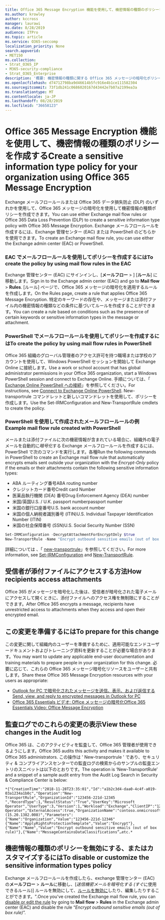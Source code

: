 ```yaml
---
title: Office 365 Message Encryption 機能を使用して、機密情報の種類のポリシーを作成する
ms.author: krowley
author: kccross
manager: laurawi
ms.date: 8/28/2019
audience: ITPro
ms.topic: article
ms.service: O365-seccomp
localization_priority: None
search.appverid:
- MET150
ms.collection:
- Strat_O365_IP
- M365-security-compliance
- Strat_O365_Enterprise
description: '概要: 機密情報の種類に関する Office 365 メッセージの暗号化ポリシー。'
ms.openlocfilehash: d74712798ba9d46614b5fc916e4b1ce111582304
ms.sourcegitcommit: 73f1db241c0686020167d43442e7b07a2199ea3a
ms.translationtype: MT
ms.contentlocale: ja-JP
ms.lasthandoff: 08/28/2019
ms.locfileid: "36658123"
---
```

# <a name="create-a-sensitive-information-type-policy-for-your-organization-using-office-365-message-encryption"></a><span data-ttu-id="3e1cf-103">Office 365 Message Encryption 機能を使用して、機密情報の種類のポリシーを作成する</span><span class="sxs-lookup"><span data-stu-id="3e1cf-103">Create a sensitive information type policy for your organization using Office 365 Message Encryption</span></span>

<span data-ttu-id="3e1cf-104">Exchange メールフロールールまたは Office 365 データ損失防止 (DLP) のいずれかを使用して、Office 365 メッセージの暗号化を使用して機密情報の種類ポリシーを作成できます。</span><span class="sxs-lookup"><span data-stu-id="3e1cf-104">You can use either Exchange mail flow rules or Office 365 Data Loss Prevention (DLP) to create a sensitive information type policy with Office 365 Message Encryption.</span></span> <span data-ttu-id="3e1cf-105">Exchange メールフロールールを作成するには、Exchange 管理センター (EAC) または PowerShell のどちらかを使用できます。</span><span class="sxs-lookup"><span data-stu-id="3e1cf-105">To create an Exchange mail flow rule, you can use either the Exchange admin center (EAC) or PowerShell.</span></span>

### <a name="to-create-the-policy-by-using-mail-flow-rules-in-the-eac"></a><span data-ttu-id="3e1cf-106">EAC でメールフロールールを使用してポリシーを作成するには</span><span class="sxs-lookup"><span data-stu-id="3e1cf-106">To create the policy by using mail flow rules in the EAC</span></span>

<span data-ttu-id="3e1cf-107">Exchange 管理センター (EAC) にサインインし、[**メールフロー** > ] [**ルール**] に移動します。</span><span class="sxs-lookup"><span data-stu-id="3e1cf-107">Sign in to the Exchange admin center (EAC) and go to **Mail flow** > **Rules**.</span></span> <span data-ttu-id="3e1cf-108">[ルール] ページで、Office 365 メッセージの暗号化を適用するルールを作成します。</span><span class="sxs-lookup"><span data-stu-id="3e1cf-108">On the Rules page, create a rule that applies Office 365 Message Encryption.</span></span> <span data-ttu-id="3e1cf-109">特定のキーワードの存在や、メッセージまたは添付ファイル内の機密情報の種類などの条件に基づいてルールを作成することができます。</span><span class="sxs-lookup"><span data-stu-id="3e1cf-109">You can create a rule based on conditions such as the presence of certain keywords or sensitive information types in the message or attachment.</span></span>

### <a name="to-create-the-policy-by-using-mail-flow-rules-in-powershell"></a><span data-ttu-id="3e1cf-110">PowerShell でメールフロールールを使用してポリシーを作成するには</span><span class="sxs-lookup"><span data-stu-id="3e1cf-110">To create the policy by using mail flow rules in PowerShell</span></span>

<span data-ttu-id="3e1cf-111">Office 365 組織のグローバル管理者のアクセス許可を持つ職場または学校のアカウントを使用して、Windows PowerShell セッションを開始して Exchange Online に接続します。</span><span class="sxs-lookup"><span data-stu-id="3e1cf-111">Use a work or school account that has global administrator permissions in your Office 365 organization, start a Windows PowerShell session and connect to Exchange Online.</span></span> <span data-ttu-id="3e1cf-112">手順については、「 [Exchange Online PowerShell への接続](https://aka.ms/exopowershell)」を参照してください。</span><span class="sxs-lookup"><span data-stu-id="3e1cf-112">For instructions, see [Connect to Exchange Online PowerShell](https://aka.ms/exopowershell).</span></span> <span data-ttu-id="3e1cf-113">New-transportrule コマンドレットと新しいコマンドレットを使用して、ポリシーを作成します。</span><span class="sxs-lookup"><span data-stu-id="3e1cf-113">Use the Set-IRMConfiguration and New-TransportRule cmdlets to create the policy.</span></span>

### <a name="example-mail-flow-rule-created-with-powershell"></a><span data-ttu-id="3e1cf-114">PowerShell を使用して作成されたメールフロールールの例</span><span class="sxs-lookup"><span data-stu-id="3e1cf-114">Example mail flow rule created with PowerShell</span></span>

<span data-ttu-id="3e1cf-115">メールまたは添付ファイルに次の機密情報が含まれている場合に、組織外の電子メールを自動的に*暗号化*する Exchange メールフロールールを作成するには、PowerShell で次のコマンドを実行します。各種</span><span class="sxs-lookup"><span data-stu-id="3e1cf-115">Run the following commands in PowerShell to create an Exchange mail flow rule that automatically encrypts emails sent outside your organization with the *Encrypt-Only* policy if the emails or their attachments contain the following sensitive information types:</span></span>

- <span data-ttu-id="3e1cf-116">ABA ルーティング番号</span><span class="sxs-lookup"><span data-stu-id="3e1cf-116">ABA routing number</span></span>
- <span data-ttu-id="3e1cf-117">クレジットカード番号</span><span class="sxs-lookup"><span data-stu-id="3e1cf-117">Credit card Number</span></span>
- <span data-ttu-id="3e1cf-118">医薬品執行機関 (DEA) 番号</span><span class="sxs-lookup"><span data-stu-id="3e1cf-118">Drug Enforcement Agency (DEA) number</span></span>
- <span data-ttu-id="3e1cf-119">米国/英国</span><span class="sxs-lookup"><span data-stu-id="3e1cf-119">U.S. / U.K.</span></span> <span data-ttu-id="3e1cf-120">passport number</span><span class="sxs-lookup"><span data-stu-id="3e1cf-120">passport number</span></span>
- <span data-ttu-id="3e1cf-121">米国の銀行口座番号</span><span class="sxs-lookup"><span data-stu-id="3e1cf-121">U.S. bank account number</span></span>
- <span data-ttu-id="3e1cf-122">米国の個人納税者識別番号 (ITIN)</span><span class="sxs-lookup"><span data-stu-id="3e1cf-122">U.S. Individual Taxpayer Identification Number (ITIN)</span></span>
- <span data-ttu-id="3e1cf-123">米国の社会保障番号 (SSN)</span><span class="sxs-lookup"><span data-stu-id="3e1cf-123">U.S. Social Security Number (SSN)</span></span>

```powershell
Set-IRMConfiguration -DecryptAttachmentForEncryptOnly $true
New-TransportRule -Name "Encrypt outbound sensitive emails (out of box rule)" -SentToScope  NotInOrganization  -ApplyRightsProtectionTemplate "Encrypt" -MessageContainsDataClassifications @(@{Name="ABA Routing Number"; minCount="1"},@{Name="Credit Card Number"; minCount="1"},@{Name="Drug Enforcement Agency (DEA) Number"; minCount="1"},@{Name="U.S. / U.K. Passport Number"; minCount="1"},@{Name="U.S. Bank Account Number"; minCount="1"},@{Name="U.S. Individual Taxpayer Identification Number (ITIN)"; minCount="1"},@{Name="U.S. Social Security Number (SSN)"; minCount="1"}) -SenderNotificationType "NotifyOnly"
```

<span data-ttu-id="3e1cf-124">詳細については[](https://docs.microsoft.com/en-us/powershell/module/exchange/encryption-and-certificates/set-irmconfiguration?view=exchange-ps) 、「 [new-transportrule](https://docs.microsoft.com/en-us/powershell/module/exchange/policy-and-compliance/New-TransportRule?view=exchange-ps)」を参照してください。</span><span class="sxs-lookup"><span data-stu-id="3e1cf-124">For more information, see [Set-IRMConfiguration](https://docs.microsoft.com/en-us/powershell/module/exchange/encryption-and-certificates/set-irmconfiguration?view=exchange-ps) and [New-TransportRule](https://docs.microsoft.com/en-us/powershell/module/exchange/policy-and-compliance/New-TransportRule?view=exchange-ps).</span></span>

## <a name="how-recipients-access-attachments"></a><span data-ttu-id="3e1cf-125">受信者が添付ファイルにアクセスする方法</span><span class="sxs-lookup"><span data-stu-id="3e1cf-125">How recipients access attachments</span></span>

<span data-ttu-id="3e1cf-126">Office 365 がメッセージを暗号化した後は、受信者が暗号化された電子メールにアクセスして開くときに、添付ファイルへのアクセス権を無制限にすることができます。</span><span class="sxs-lookup"><span data-stu-id="3e1cf-126">After Office 365 encrypts a message, recipients have unrestricted access to attachments when they access and open their encrypted email.</span></span>

## <a name="to-prepare-for-this-change"></a><span data-ttu-id="3e1cf-127">この変更を準備するには</span><span class="sxs-lookup"><span data-stu-id="3e1cf-127">To prepare for this change</span></span>

<span data-ttu-id="3e1cf-128">この変更に関して組織内のユーザーを準備するために、適用可能なエンドユーザードキュメントおよびトレーニング資料を更新することが必要な場合があります。</span><span class="sxs-lookup"><span data-stu-id="3e1cf-128">You may want to update any applicable end-user documentation and training materials to prepare people in your organization for this change.</span></span> <span data-ttu-id="3e1cf-129">必要に応じて、これらの Office 365 メッセージ暗号化リソースをユーザーと共有します。</span><span class="sxs-lookup"><span data-stu-id="3e1cf-129">Share these Office 365 Message Encryption resources with your users as appropriate:</span></span>

- [<span data-ttu-id="3e1cf-130">Outlook for PC で暗号化されたメッセージを送信、表示、および返信する</span><span class="sxs-lookup"><span data-stu-id="3e1cf-130">Send, view, and reply to encrypted messages in Outlook for PC</span></span>](https://support.office.com/article/send-view-and-reply-to-encrypted-messages-in-outlook-for-pc-eaa43495-9bbb-4fca-922a-df90dee51980)
- [<span data-ttu-id="3e1cf-131">Office 365 Essentials ビデオ: Office メッセージの暗号化</span><span class="sxs-lookup"><span data-stu-id="3e1cf-131">Office 365 Essentials Video: Office Message Encryption</span></span>](https://youtu.be/CQR0cG_iEUc)

## <a name="view-these-changes-in-the-audit-log"></a><span data-ttu-id="3e1cf-132">監査ログでのこれらの変更の表示</span><span class="sxs-lookup"><span data-stu-id="3e1cf-132">View these changes in the Audit log</span></span>

<span data-ttu-id="3e1cf-133">Office 365 は、このアクティビティを監査して、Office 365 管理者が使用できるようにします。</span><span class="sxs-lookup"><span data-stu-id="3e1cf-133">Office 365 audits this activity and makes it available to Office 365 administrators.</span></span> <span data-ttu-id="3e1cf-134">この操作は ' New-transportrule ' であり、セキュリティ & コンプライアンスセンターでの監査ログの検索からのサンプルの監査エントリのスニペットは以下のとおりです。</span><span class="sxs-lookup"><span data-stu-id="3e1cf-134">The operation is ‘New-TransportRule’ and a snippet of a sample audit entry from the Audit Log Search in Security & Compliance Center is below:</span></span>

```text
*{"CreationTime":"2018-11-28T23:35:01","Id":"a1b2c3d4-daa0-4c4f-a019-03a1234a1b0c","Operation":"New-TransportRule","OrganizationId":"123456-221d-12345 ","RecordType":1,"ResultStatus":"True","UserKey":"Microsoft Operator","UserType":3,"Version":1,"Workload":"Exchange","ClientIP":"123.456.147.68:17584","ObjectId":"","UserId":"Microsoft Operator","ExternalAccess":true,"OrganizationName":"contoso.onmicrosoft.com","OriginatingServer":"CY4PR13MBXXXX (15.20.1382.008)","Parameters": {"Name":"Organization","Value":"123456-221d-12346"{"Name":"ApplyRightsProtectionTemplate","Value":"Encrypt"},{"Name":"Name","Value":"Encrypt outbound sensitive emails (out of box rule)"},{"Name":"MessageContainsDataClassifications”…etc.*
```

## <a name="to-disable-or-customize-the-sensitive-information-types-policy"></a><span data-ttu-id="3e1cf-135">機密情報の種類のポリシーを無効にする、またはカスタマイズするには</span><span class="sxs-lookup"><span data-stu-id="3e1cf-135">To disable or customize the sensitive information types policy</span></span>

<span data-ttu-id="3e1cf-136">Exchange メールフロールールを作成したら、exchange 管理センター (EAC) の**メールフロー** > **ルール**に移動し、[*送信機密メールを暗号化する (すぐ*に使用できるルール)] ルールを無効にして、[ルールを無効に](https://docs.microsoft.com/exchange/security-and-compliance/mail-flow-rules/manage-mail-flow-rules#enable-or-disable-a-mail-flow-rule)したり、編集したりすることができます。".</span><span class="sxs-lookup"><span data-stu-id="3e1cf-136">Once you've created the Exchange mail flow rule, you can [disable or edit the rule](https://docs.microsoft.com/exchange/security-and-compliance/mail-flow-rules/manage-mail-flow-rules#enable-or-disable-a-mail-flow-rule) by going to **Mail flow** > **Rules** in the Exchange admin center (EAC) and disable the rule “*Encrypt outbound sensitive emails (out of box rule)*”.</span></span>
